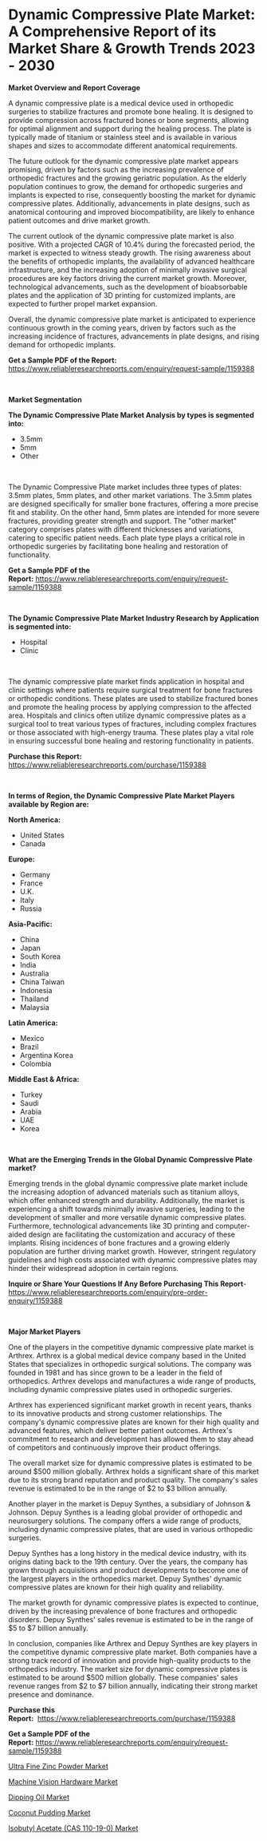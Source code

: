 <p><h1>Dynamic Compressive Plate Market: A Comprehensive Report of its Market Share & Growth Trends 2023 - 2030</h1></p><p><strong>Market Overview and Report Coverage</strong></p>
<p><p>A dynamic compressive plate is a medical device used in orthopedic surgeries to stabilize fractures and promote bone healing. It is designed to provide compression across fractured bones or bone segments, allowing for optimal alignment and support during the healing process. The plate is typically made of titanium or stainless steel and is available in various shapes and sizes to accommodate different anatomical requirements.</p><p>The future outlook for the dynamic compressive plate market appears promising, driven by factors such as the increasing prevalence of orthopedic fractures and the growing geriatric population. As the elderly population continues to grow, the demand for orthopedic surgeries and implants is expected to rise, consequently boosting the market for dynamic compressive plates. Additionally, advancements in plate designs, such as anatomical contouring and improved biocompatibility, are likely to enhance patient outcomes and drive market growth.</p><p>The current outlook of the dynamic compressive plate market is also positive. With a projected CAGR of 10.4% during the forecasted period, the market is expected to witness steady growth. The rising awareness about the benefits of orthopedic implants, the availability of advanced healthcare infrastructure, and the increasing adoption of minimally invasive surgical procedures are key factors driving the current market growth. Moreover, technological advancements, such as the development of bioabsorbable plates and the application of 3D printing for customized implants, are expected to further propel market expansion.</p><p>Overall, the dynamic compressive plate market is anticipated to experience continuous growth in the coming years, driven by factors such as the increasing incidence of fractures, advancements in plate designs, and rising demand for orthopedic implants.</p></p>
<p><strong>Get a Sample PDF of the Report:</strong> <a href="https://www.reliableresearchreports.com/enquiry/request-sample/1159388">https://www.reliableresearchreports.com/enquiry/request-sample/1159388</a></p>
<p>&nbsp;</p>
<p><strong>Market Segmentation</strong></p>
<p><strong>The Dynamic Compressive Plate Market Analysis by types is segmented into:</strong></p>
<p><ul><li>3.5mm</li><li>5mm</li><li>Other</li></ul></p>
<p>&nbsp;</p>
<p><p>The Dynamic Compressive Plate market includes three types of plates: 3.5mm plates, 5mm plates, and other market variations. The 3.5mm plates are designed specifically for smaller bone fractures, offering a more precise fit and stability. On the other hand, 5mm plates are intended for more severe fractures, providing greater strength and support. The "other market" category comprises plates with different thicknesses and variations, catering to specific patient needs. Each plate type plays a critical role in orthopedic surgeries by facilitating bone healing and restoration of functionality.</p></p>
<p><strong>Get a Sample PDF of the Report:</strong>&nbsp;<a href="https://www.reliableresearchreports.com/enquiry/request-sample/1159388">https://www.reliableresearchreports.com/enquiry/request-sample/1159388</a></p>
<p>&nbsp;</p>
<p><strong>The Dynamic Compressive Plate Market Industry Research by Application is segmented into:</strong></p>
<p><ul><li>Hospital</li><li>Clinic</li></ul></p>
<p>&nbsp;</p>
<p><p>The dynamic compressive plate market finds application in hospital and clinic settings where patients require surgical treatment for bone fractures or orthopedic conditions. These plates are used to stabilize fractured bones and promote the healing process by applying compression to the affected area. Hospitals and clinics often utilize dynamic compressive plates as a surgical tool to treat various types of fractures, including complex fractures or those associated with high-energy trauma. These plates play a vital role in ensuring successful bone healing and restoring functionality in patients.</p></p>
<p><strong>Purchase this Report:</strong>&nbsp; <a href="https://www.reliableresearchreports.com/purchase/1159388">https://www.reliableresearchreports.com/purchase/1159388</a></p>
<p>&nbsp;</p>
<p><strong>In terms of Region, the Dynamic Compressive Plate Market Players available by Region are:</strong></p>
<p>
    <p> <strong> North America: </strong>
        <ul>
            <li>United States</li>
            <li>Canada</li>
        </ul>
        </p> 
    <p> <strong> Europe: </strong>
        <ul>
            <li>Germany</li>
            <li>France</li>
            <li>U.K.</li>
            <li>Italy</li>
            <li>Russia</li>
        </ul>
        </p> 
    <p> <strong> Asia-Pacific: </strong>
        <ul>
            <li>China</li>
            <li>Japan</li>
            <li>South Korea</li>
            <li>India</li>
            <li>Australia</li>
            <li>China Taiwan</li>
            <li>Indonesia</li>
            <li>Thailand</li>
            <li>Malaysia</li>
        </ul>
        </p> 
    <p> <strong> Latin America: </strong>
        <ul>
            <li>Mexico</li>
            <li>Brazil</li>
            <li>Argentina Korea</li>
            <li>Colombia</li>
        </ul>
        </p> 
    <p> <strong> Middle East & Africa: </strong>
        <ul>
            <li>Turkey</li>
            <li>Saudi</li>
            <li>Arabia</li>
            <li>UAE</li>
            <li>Korea</li>
        </ul>
    </p>
    </p>
<p>&nbsp;</p>
<p><strong>What are the Emerging Trends in the Global Dynamic Compressive Plate market?</strong></p>
<p><p>Emerging trends in the global dynamic compressive plate market include the increasing adoption of advanced materials such as titanium alloys, which offer enhanced strength and durability. Additionally, the market is experiencing a shift towards minimally invasive surgeries, leading to the development of smaller and more versatile dynamic compressive plates. Furthermore, technological advancements like 3D printing and computer-aided design are facilitating the customization and accuracy of these implants. Rising incidences of bone fractures and a growing elderly population are further driving market growth. However, stringent regulatory guidelines and high costs associated with dynamic compressive plates may hinder their widespread adoption in certain regions.</p></p>
<p><strong>Inquire or Share Your Questions If Any Before Purchasing This Report</strong>- <a href="https://www.reliableresearchreports.com/enquiry/pre-order-enquiry/1159388">https://www.reliableresearchreports.com/enquiry/pre-order-enquiry/1159388</a></p>
<p>&nbsp;</p>
<p><strong>Major Market Players</strong></p>
<p><p>One of the players in the competitive dynamic compressive plate market is Arthrex. Arthrex is a global medical device company based in the United States that specializes in orthopedic surgical solutions. The company was founded in 1981 and has since grown to be a leader in the field of orthopedics. Arthrex develops and manufactures a wide range of products, including dynamic compressive plates used in orthopedic surgeries.</p><p>Arthrex has experienced significant market growth in recent years, thanks to its innovative products and strong customer relationships. The company's dynamic compressive plates are known for their high quality and advanced features, which deliver better patient outcomes. Arthrex's commitment to research and development has allowed them to stay ahead of competitors and continuously improve their product offerings.</p><p>The overall market size for dynamic compressive plates is estimated to be around $500 million globally. Arthrex holds a significant share of this market due to its strong brand reputation and product quality. The company's sales revenue is estimated to be in the range of $2 to $3 billion annually.</p><p>Another player in the market is Depuy Synthes, a subsidiary of Johnson & Johnson. Depuy Synthes is a leading global provider of orthopedic and neurosurgery solutions. The company offers a wide range of products, including dynamic compressive plates, that are used in various orthopedic surgeries.</p><p>Depuy Synthes has a long history in the medical device industry, with its origins dating back to the 19th century. Over the years, the company has grown through acquisitions and product developments to become one of the largest players in the orthopedics market. Depuy Synthes' dynamic compressive plates are known for their high quality and reliability.</p><p>The market growth for dynamic compressive plates is expected to continue, driven by the increasing prevalence of bone fractures and orthopedic disorders. Depuy Synthes' sales revenue is estimated to be in the range of $5 to $7 billion annually.</p><p>In conclusion, companies like Arthrex and Depuy Synthes are key players in the competitive dynamic compressive plate market. Both companies have a strong track record of innovation and provide high-quality products to the orthopedics industry. The market size for dynamic compressive plates is estimated to be around $500 million globally. These companies' sales revenue ranges from $2 to $7 billion annually, indicating their strong market presence and dominance.</p></p>
<p><strong>Purchase this Report:</strong>&nbsp;&nbsp;<a href="https://www.reliableresearchreports.com/purchase/1159388">https://www.reliableresearchreports.com/purchase/1159388</a></p>
<p></p>
<p><strong>Get a Sample PDF of the Report:</strong>&nbsp;<a href="https://www.reliableresearchreports.com/enquiry/request-sample/1159388">https://www.reliableresearchreports.com/enquiry/request-sample/1159388</a></p>
<p><p><a href="https://github.com/pizolina/Market-Research-Report-List-1/blob/main/ultra-fine-zinc-powder-market.md">Ultra Fine Zinc Powder Market</a></p><p><a href="https://medium.com/@rahulv.reportprime/machine-vision-hardware-market-size-growth-forecast-2023-2030-c81983a08205">Machine Vision Hardware Market</a></p><p><a href="https://www.linkedin.com/pulse/decoding-dipping-oil-market-deep-dive-latest-trends-segmentation-a6llc/">Dipping Oil Market</a></p><p><a href="https://www.linkedin.com/pulse/coconut-pudding-market-size-2023-2030-global-industrial-zba8c/">Coconut Pudding Market</a></p><p><a href="https://github.com/lbird53714/Market-Research-Report-List-1/blob/main/isobutyl-acetate-cas-110-19-0-market.md">Isobutyl Acetate (CAS 110-19-0) Market</a></p></p>